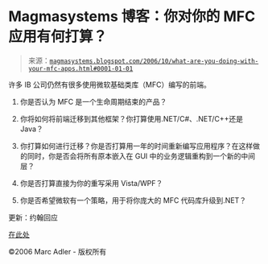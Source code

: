 <!--yml

分类：未分类

日期：2024-05-18 05:17:32

-->

# Magmasystems 博客：你对你的 MFC 应用有何打算？

> 来源：[`magmasystems.blogspot.com/2006/10/what-are-you-doing-with-your-mfc-apps.html#0001-01-01`](http://magmasystems.blogspot.com/2006/10/what-are-you-doing-with-your-mfc-apps.html#0001-01-01)

许多 IB 公司仍然有很多使用微软基础类库（MFC）编写的前端。

1) 你是否认为 MFC 是一个生命周期结束的产品？

2) 你将如何将前端迁移到其他框架？你打算使用.NET/C#、.NET/C++还是 Java？

3) 你打算如何进行迁移？你是否打算用一年的时间重新编写应用程序？在这样做的同时，你是否会将所有原本嵌入在 GUI 中的业务逻辑重构到一个新的中间层？

4) 你是否打算直接为你的重写采用 Vista/WPF？

5) 你是否希望微软有一个策略，用于将你庞大的 MFC 代码库升级到.NET？

更新：约翰回应

[在此处](http://etrading.wordpress.com/2006/10/07/mfc-win32-gui-rewrite/)

©2006 Marc Adler - 版权所有
